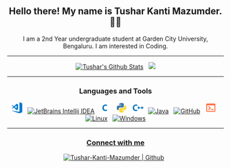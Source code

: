 <h2 align="center">Hello there! My name is Tushar Kanti Mazumder. 👋🤓</h2>
<p align="center">I am a 2nd Year undergraduate student at Garden City University, Bengaluru. I am interested in Coding.</p>

-----------------------------------------------------------------------------------------------------------------------------------------------------------------------------  
<p align="center">
  <a href="https://www.github.com/TusharKM1224"><img height="150px" alt="Tushar's Github Stats" src="https://github-readme-stats.vercel.app/api?username=TusharKM1224&show_icons=true&hide_border=true&include_all_commits=true"></a>&nbsp;&nbsp;
  <a href="https://www.github.com/TusharKM1224"><img height="150px" src="https://github-readme-stats.vercel.app/api/top-langs/?username=TusharKM1224&layout=compact&exclude_repo=github-readme-stats,TusharKM1224.github.io,TusharKM1224&hide_border=true"></a>
</p>

----------------------------------------------------------------------------------------------------------------------------------------------------------------------------- 

<h3 align="center">Languages and Tools</h3>
<p align="center">
  <a href="https://www.google.com/search?&q=Visual+Studio+Code"><img alt="Visual Studio Code" width="26px" src="https://raw.githubusercontent.com/github/explore/80688e429a7d4ef2fca1e82350fe8e3517d3494d/topics/visual-studio-code/visual-studio-code.png"></a>&nbsp;&nbsp;
  <a href="https://www.google.com/search?&q=JetBrains+Intellij"><img alt="JetBrains Intellij IDEA" height="26px" src="https://www.jetbrains.com/company/brand/img/jetbrains_logo.png"></a>&nbsp;&nbsp;
  <a href="https://www.google.com/search?&q=C+Programming"><img alt="C" width="26px" src="https://raw.githubusercontent.com/PKief/vscode-material-icon-theme/master/icons/c.svg"></a>&nbsp;&nbsp;
<a href="https://www.google.com/search?&q=Python"><img alt="Python" width="26px" src="https://raw.githubusercontent.com/PKief/vscode-material-icon-theme/master/icons/python.svg"></a>&nbsp;&nbsp;
  <a href="https://www.google.com/search?&q=Cpp+Programming"><img alt="C++" width="26px" src="https://raw.githubusercontent.com/PKief/vscode-material-icon-theme/master/icons/cpp.svg"></a>&nbsp;&nbsp;
  <a href="https://www.google.com/search?&q=Java+Programming"><img alt="Java" width="26px" src="https://camo.githubusercontent.com/651195b8c66a9dd22316e672992077dbcecea4ca904b45a6681558ebc0ecc517/68747470733a2f2f75706c6f61642e77696b696d656469612e6f72672f77696b6970656469612f656e2f7468756d622f332f33302f4a6176615f70726f6772616d6d696e675f6c616e67756167655f6c6f676f2e7376672f33303070782d4a6176615f70726f6772616d6d696e675f6c616e67756167655f6c6f676f2e7376672e706e67"></a>&nbsp;&nbsp;
<a href="https://www.google.com/search?&q=Github"><img alt="GitHub" width="26px" src="https://www.flaticon.com/svg/static/icons/svg/25/25231.svg" /></a>&nbsp;&nbsp;
  <a href="https://www.google.com/search?&q=command+line+interface"><img alt="Console" width="26px" src="https://raw.githubusercontent.com/PKief/vscode-material-icon-theme/master/icons/console.svg"></a>&nbsp;&nbsp;
  <a href="https://www.google.com/search?&q=Linux"><img alt="Linux" width="26px" src="https://www.flaticon.com/svg/static/icons/svg/25/25719.svg"></a>&nbsp;&nbsp;
  <a href="https://www.google.com/search?&q=Windows"><img alt="Windows" width="26px" src="https://www.flaticon.com/svg/static/icons/svg/732/732076.svg">
</p>

------------------------------------------------------------------------------------------------------------------------------------------------------------------------------

<h3 align="center">Connect with me</h3>
<p align="center">
  <a href="https://www.github.com/TusharKM1224"><img alt="Tushar-Kanti-Mazumder | Github" width="25px" src="https://www.flaticon.com/svg/static/icons/svg/25/25231.svg"></a>&nbsp;&nbsp;
<!---  <a href="https://www.linkedin.com/in/yourlinkedin/"><img alt="Agarwal-Kritik | LinkedIn" width="25px" src="https://www.flaticon.com/svg/static/icons/svg/61/61109.svg"></a>&nbsp;&nbsp;
--->
</p>

